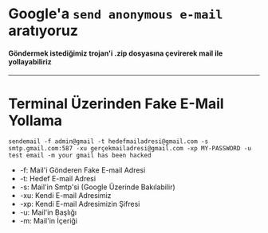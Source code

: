 # Google'a ```send anonymous e-mail``` aratıyoruz
#### Göndermek istediğimiz trojan'i .zip dosyasına çevirerek mail ile yollayabiliriz
---
# Terminal Üzerinden Fake E-Mail Yollama
```sendemail -f admin@gmail -t hedefmailadresi@gmail.com -s smtp.gmail.com:587 -xu gerçekmailadresi@gmail.com -xp MY-PASSWORD -u test email -m your gmail has been hacked```
* -f: Mail'i Gönderen Fake E-mail Adresi
* -t: Hedef E-mail Adresi
* -s: Mail'in Smtp'si (Google Üzerinde Bakılabilir)
* -xu: Kendi E-mail Adresimiz
* -xp: Kendi E-mail Adresimizin Şifresi
* -u: Mail'in Başlığı
* -m: Mail'in İçeriği
